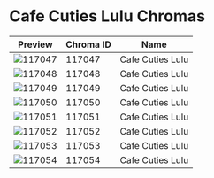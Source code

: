 # Cafe Cuties Lulu Chromas



| Preview | Chroma ID | Name |
|---------|-----------|------|
| ![117047](https://raw.communitydragon.org/latest/plugins/rcp-be-lol-game-data/global/default/v1/champion-chroma-images/117/117047.png) | 117047 | Cafe Cuties Lulu |
| ![117048](https://raw.communitydragon.org/latest/plugins/rcp-be-lol-game-data/global/default/v1/champion-chroma-images/117/117048.png) | 117048 | Cafe Cuties Lulu |
| ![117049](https://raw.communitydragon.org/latest/plugins/rcp-be-lol-game-data/global/default/v1/champion-chroma-images/117/117049.png) | 117049 | Cafe Cuties Lulu |
| ![117050](https://raw.communitydragon.org/latest/plugins/rcp-be-lol-game-data/global/default/v1/champion-chroma-images/117/117050.png) | 117050 | Cafe Cuties Lulu |
| ![117051](https://raw.communitydragon.org/latest/plugins/rcp-be-lol-game-data/global/default/v1/champion-chroma-images/117/117051.png) | 117051 | Cafe Cuties Lulu |
| ![117052](https://raw.communitydragon.org/latest/plugins/rcp-be-lol-game-data/global/default/v1/champion-chroma-images/117/117052.png) | 117052 | Cafe Cuties Lulu |
| ![117053](https://raw.communitydragon.org/latest/plugins/rcp-be-lol-game-data/global/default/v1/champion-chroma-images/117/117053.png) | 117053 | Cafe Cuties Lulu |
| ![117054](https://raw.communitydragon.org/latest/plugins/rcp-be-lol-game-data/global/default/v1/champion-chroma-images/117/117054.png) | 117054 | Cafe Cuties Lulu |